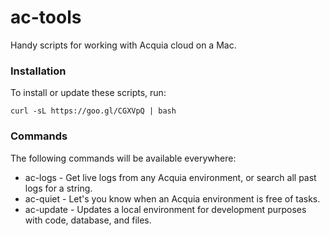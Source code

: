 # ac-tools
Handy scripts for working with Acquia cloud on a Mac.

### Installation
To install or update these scripts, run:

`curl -sL https://goo.gl/CGXVpQ | bash`

### Commands
The following commands will be available everywhere:
  - ac-logs - Get live logs from any Acquia environment, or search all past logs for a string.
  - ac-quiet - Let's you know when an Acquia environment is free of tasks.
  - ac-update - Updates a local environment for development purposes with code, database, and files.
